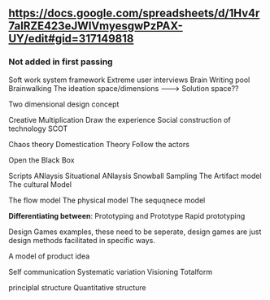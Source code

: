
## https://docs.google.com/spreadsheets/d/1Hv4r7alRZE423eJWIVmyesgwPzPAX-UY/edit#gid=317149818

### Not added in first passing 

Soft work system framework
Extreme user interviews
Brain Writing pool
Brainwalking
The ideation space/dimensions ---> Solution space??

Two dimensional design concept 

Creative Multiplication 
Draw the experience 
Social construction of technology SCOT 

Chaos theory
Domestication Theory
Follow the actors 

Open the Black Box

Scripts ANlaysis 
Situational ANlaysis 
Snowball Sampling 
The Artifact model
The cultural Model

The flow model
The physical model
The sequqnece model 

**Differentiating between**: Prototyping and Prototype 
Rapid prototyping 

Design Games examples, these need to be seperate, design games are just design methods facilitated in specific ways. 

A model of product idea

Self communication 
Systematic variation 
Visioning 
Totalform


principlal structure
Quantitative structure 